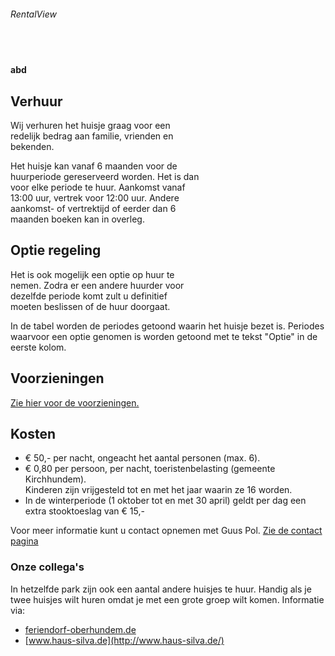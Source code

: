 
<style markdown="1">
.leftCol {
	float: left;
	display: block;
	width: 30%;
	min-width: 250px;
	margin-right: 25px;
	margin-top: 40px;
	
}

.rightCol {
	float: left;
	display: block;
	width: 60%;
	margin-right: 25px;
}
</style>


[//]: # ({: .leftCol $React RentalView})

<span class="leftCol">

###### RentalView

</span>

<span class="leftCol">__abd__</span>


<div class="rightCol">
    <h2>Verhuur</h2>
    <p>
    Wij verhuren het huisje graag voor een redelijk bedrag aan familie, vrienden en bekenden.
    </p>
    <p>
    Het huisje kan vanaf 6 maanden voor de huurperiode gereserveerd worden.
    Het is dan voor elke periode te huur. Aankomst vanaf 13:00 uur, vertrek voor 12:00 uur.  
    Andere aankomst- of vertrektijd of eerder dan 6 maanden boeken kan in overleg.
    </p>
    <h2>Optie regeling</h2>
    <p>
    Het is ook mogelijk een optie op huur te nemen. Zodra er een andere huurder voor dezelfde periode komt zult u
    definitief moeten beslissen of de huur doorgaat. 
    </p>
</div>


<p style="clear:both;" />
In de tabel worden de periodes getoond waarin het huisje bezet is. 
Periodes waarvoor een optie genomen is worden getoond met te tekst "Optie" in de eerste kolom. 


## Voorzieningen

[Zie hier voor de voorzieningen.](./het-huisje#voorzieningen)

## Kosten

* € 50,- per nacht, ongeacht het aantal personen (max. 6).
* € 0,80 per persoon, per nacht, toeristenbelasting (gemeente Kirchhundem).  
  Kinderen zijn vrijgesteld tot en met het jaar waarin ze 16 worden.
* In de winterperiode (1 oktober tot en met 30 april) geldt per dag een extra stooktoeslag van € 15,-


Voor meer informatie kunt u contact opnemen met Guus Pol. [Zie de contact pagina](./contact#top)


### Onze collega's

In hetzelfde park zijn ook een aantal andere huisjes te huur. Handig als je twee huisjes wilt huren omdat je met een grote groep wilt komen. Informatie via:

* [feriendorf-oberhundem.de](http://feriendorf-oberhundem.de/)
* [www.haus-silva.de](http://www.haus-silva.de/)



